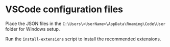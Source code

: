 # VSCode configuration files

Place the JSON files in the `C:\Users\<UserName>\AppData\Roaming\Code\User` folder for Windows setup.

Run the `install-extensions` script to install the recommended extensions.
